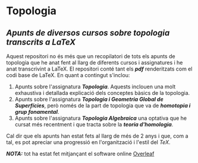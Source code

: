# Topologia
## _Apunts de diversos cursos sobre topologia transcrits a LaTeX_

Aquest repositori no és més que un recopilatori de tots els apunts de topologia que he anat fent al llarg de diferents cursos i assignatures i he anat transcrivint a LaTeX. El repositori conté tant els ***pdf*** renderitzats com el codi base de LaTeX. En quant a contingut s'inclou:
1. Apunts sobre l'assignatura ***Topologia***. Aquests inclouen una molt exhaustiva i detallada explicació dels conceptes bàsics de la topologia.
2. Apunts sobre l'assignatura ***Topologia i Geometria Global de Superfícies***, però només de la part de topologia que va de ***homotopia i grup fonamental***.
3. Apunts sobre l'assignatura ***Topologia Algebraica*** una optativa que he cursat més recentment i que tracta sobre la ***teoria d'homologia***.

Cal dir que els apunts han estat fets al llarg de més de 2 anys i que, com a tal, es pot apreciar una progressió en l'organització i l'estil del *TeX*. 

***NOTA:*** tot ha estat fet mitjançant el software online [Overleaf](https://www.overleaf.com)
